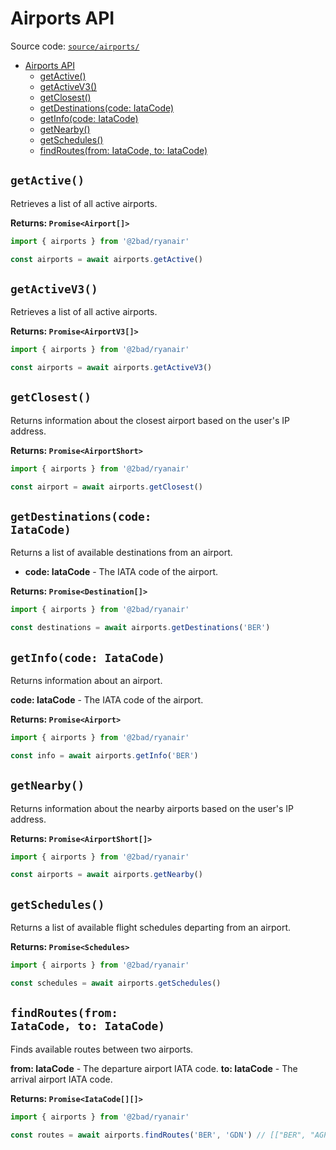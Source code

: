 # Airports API

Source code: [`source/airports/`](../source/airports/)

- [Airports API](#airports-api)
  - [getActive()](#getactive)
  - [getActiveV3()](#getactivev3)
  - [getClosest()](#getclosest)
  - [getDestinations(code: IataCode)](#getdestinationscode-iatacode)
  - [getInfo(code: IataCode)](#getinfocode-iatacode)
  - [getNearby()](#getnearby)
  - [getSchedules()](#getschedules)
  - [findRoutes(from: IataCode, to: IataCode)](#findroutesfrom-iatacode-to-iatacode)

## <code>getActive()</code>

Retrieves a list of all active airports.

**Returns: `Promise<Airport[]>`**

```typescript
import { airports } from '@2bad/ryanair'

const airports = await airports.getActive()
```

## <code>getActiveV3()</code>

Retrieves a list of all active airports.

**Returns: `Promise<AirportV3[]>`**

```typescript
import { airports } from '@2bad/ryanair'

const airports = await airports.getActiveV3()
```

## <code>getClosest()</code>

Returns information about the closest airport based on the user's IP address.

**Returns: `Promise<AirportShort>`**

```typescript
import { airports } from '@2bad/ryanair'

const airport = await airports.getClosest()
```

## <code>getDestinations(code: IataCode)</code>

Returns a list of available destinations from an airport.

- **code: IataCode** - The IATA code of the airport.

**Returns: `Promise<Destination[]>`**

```typescript
import { airports } from '@2bad/ryanair'

const destinations = await airports.getDestinations('BER')
```

## <code>getInfo(code: IataCode)</code>

Returns information about an airport.

**code: IataCode** - The IATA code of the airport.

**Returns: `Promise<Airport>`**

```typescript
import { airports } from '@2bad/ryanair'

const info = await airports.getInfo('BER')
```

## <code>getNearby()</code>

Returns information about the nearby airports based on the user's IP address.

**Returns: `Promise<AirportShort[]>`**

```typescript
import { airports } from '@2bad/ryanair'

const airports = await airports.getNearby()
```

## <code>getSchedules()</code>

Returns a list of available flight schedules departing from an airport.

**Returns: `Promise<Schedules>`**

```typescript
import { airports } from '@2bad/ryanair'

const schedules = await airports.getSchedules()
```

## <code>findRoutes(from: IataCode, to: IataCode)</code>

Finds available routes between two airports.

**from: IataCode** - The departure airport IATA code.
**to: IataCode** - The arrival airport IATA code.

**Returns: `Promise<IataCode[][]>`**

```typescript
import { airports } from '@2bad/ryanair'

const routes = await airports.findRoutes('BER', 'GDN') // [["BER", "AGP", "GDN"], [ "BER", "ALC", "GDN",], ...]
```
